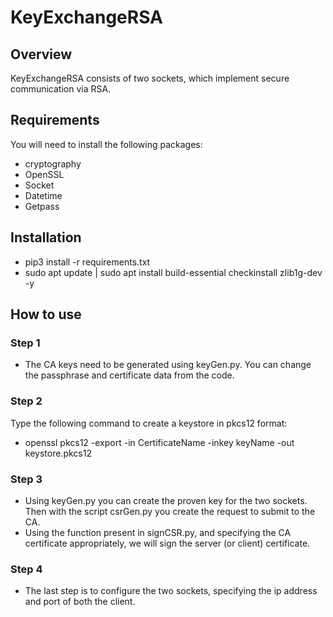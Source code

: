 # KeyExchangeRSA
## Overview
KeyExchangeRSA consists of two sockets, which implement secure communication via RSA.

## Requirements
You will need to install the following packages:
* cryptography
* OpenSSL
* Socket
* Datetime
* Getpass

## Installation
* pip3 install -r requirements.txt
* sudo apt update | sudo apt install build-essential checkinstall zlib1g-dev -y

## How to use
### Step 1
* The CA keys need to be generated using keyGen.py. You can change the passphrase and certificate data from the code.

### Step 2
Type the following command to create a keystore in pkcs12 format:
* openssl pkcs12 -export -in CertificateName -inkey keyName -out keystore.pkcs12
 
### Step 3 
* Using keyGen.py you can create the proven key for the two sockets. Then with the script csrGen.py you create the request to submit to the CA.
* Using the function present in signCSR.py, and specifying the CA certificate appropriately, we will sign the server (or client) certificate.
 
### Step 4
* The last step is to configure the two sockets, specifying the ip address and port of both the client.
